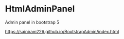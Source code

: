 # HtmlAdminPanel
Admin panel in bootstrap 5


https://sainiram226.github.io/BootstrapAdmin/index.html
